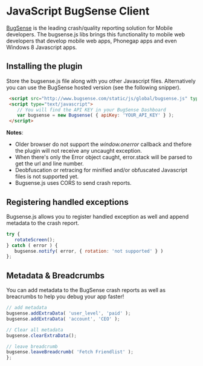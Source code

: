 # JavaScript BugSense Client

[BugSense](http://www.bugsense.com) is the leading crash/quality reporting solution for Mobile developers. The bugsense.js libs brings this functionality to mobile web developers that develop mobile web apps, Phonegap apps and even Windows 8 Javascript apps.

## Installing the plugin

Store the bugsense.js file along with you other Javascript files. Alternatively you can use the BugSense hosted version (see the following snipper).

```html
 <script src="http://www.bugsense.com/static/js/global/bugsense.js" type='text/javascript'></script>
 <script type="text/javascript">
    // You will find the API KEY in your BugSense Dashboard
    var bugsense = new Bugsense( { apiKey: 'YOUR_API_KEY' } );
 </script>
```

**Notes**:

* Older browser do not support the <i>window.onerror</i> callback and thefore the plugin will not receive any uncaught exception. 
* When there's only the Error object caught, error.stack will be parsed to get the url and line number.
* Deobfuscation or retracing for minified and/or obfuscated Javascript files is not supported yet.
* Bugsense.js uses CORS to send crash reports.


## Registering handled exceptions
Bugsense.js allows you to register handled exception as well and append metadata to the crash report.


```js
try { 
   rotateScreen(); 
} catch ( error ) { 
   bugsense.notify( error, { rotation: 'not supported' } ) 
};
```

## Metadata & Breadcrumbs
You can add metadata to the BugSense crash reports as well as breacrumbs to help you debug your app faster!

```js
// add metadata
bugsense.addExtraData( 'user_level', 'paid' );
bugsense.addExtraData( 'account', 'CEO' );

// Clear all metadata
bugsense.clearExtraData();

// leave breadcrumb
bugsense.leaveBreadcrumb( 'Fetch Friendlist' );
};
```